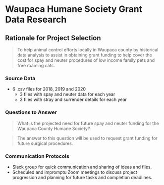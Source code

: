 # Waupaca Humane Society Grant Data Research

## Rationale for Project Selection
> To help animal control efforts locally in Waupaca county by historical data analysis to assist in obtaining grant funding to help cover the cost for spay and neuter procedures of low income family pets and free roaming cats.

### Source Data
* 6 .csv files for 2018, 2019 and 2020
  * 3 files with spay and neuter data for each year
  * 3 files with stray and surrender details for each year

### Questions to Answer
> What is the projected need for future spay and neuter funding for the Waupaca County Humane Society?

> The answer to this question will be used to request grant funding for future surgical procedures.

### Communication Protocols
* Slack group for quick communication and sharing of ideas and files.
* Scheduled and impromptu Zoom meetings to discuss project progression and planning for future tasks and completion deadlines.
